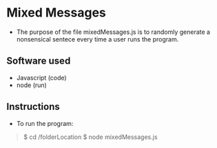 # Mixed Messages
+ The purpose of the file mixedMessages.js is to randomly generate a nonsensical sentece every time a user runs the program.
## Software used
+ Javascript (code)
+ node (run)
## Instructions
+ To run the program: 
>    $ cd /folderLocation
>    $ node mixedMessages.js